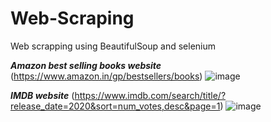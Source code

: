 # Web-Scraping
Web scrapping using BeautifulSoup and selenium

***Amazon best selling books website***
(https://www.amazon.in/gp/bestsellers/books)
![image](https://user-images.githubusercontent.com/72307363/229273596-cf2ba1a0-8362-4878-ab67-34b9ded3eb32.png)

***IMDB website***
(https://www.imdb.com/search/title/?release_date=2020&sort=num_votes,desc&page=1)
![image](https://user-images.githubusercontent.com/72307363/229273701-074abe21-a31b-4d1b-a5b4-95760cf0ec7a.png)


